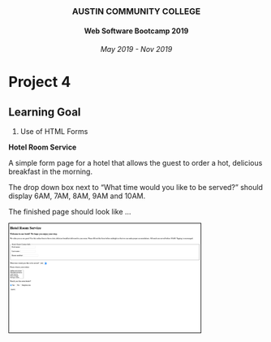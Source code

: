 <center>
 
### AUSTIN COMMUNITY COLLEGE 
#### Web Software Bootcamp 2019
###### May 2019 - Nov 2019

</center>

# Project 4

## Learning Goal

1. Use of HTML Forms
  
  **Hotel Room Service** 

A simple form page for a hotel that allows the guest to order a hot, delicious breakfast in the morning.

The drop down box next to “What time would you like to be served?” should display 6AM, 7AM, 8AM, 9AM and 10AM.

The finished page should look like ...

<img src="./Project4Screenshot.png" width=75% style="border:1px solid black">
